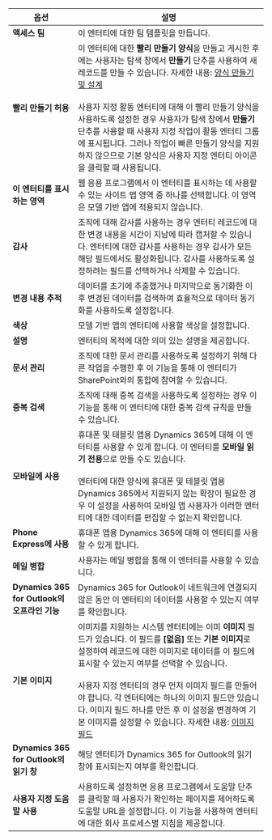 |옵션   |설명  |
|---------|---------|
|**액세스 팀**|이 엔터티에 대한 팀 템플릿을 만듭니다. |
|**빨리 만들기 허용**|이 엔터티에 대한 **빨리 만들기 양식**을 만들고 게시한 후에는 사용자는 탐색 창에서 **만들기** 단추를 사용하여 새 레코드를 만들 수 있습니다. 자세한 내용: [양식 만들기 및 설계](../maker/model-driven-apps/create-design-forms.md)<br /><br /> 사용자 지정 활동 엔터티에 대해 이 빨리 만들기 양식을 사용하도록 설정한 경우 사용자가 탐색 창에서 **만들기** 단추를 사용할 때 사용자 지정 작업이 활동 엔터티 그룹에 표시됩니다. 그러나 작업이 빠른 만들기 양식을 지원하지 않으므로 기본 양식은 사용자 지정 엔터티 아이콘을 클릭할 때 사용됩니다.|
|**이 엔터티를 표시하는 영역**|웹 응용 프로그램에서 이 엔터티를 표시하는 데 사용할 수 있는 사이트 맵 영역 중 하나를 선택합니다. 이 영역은 모델 기반 앱에 적용되지 않습니다.|
|**감사**|조직에 대해 감사를 사용하는 경우 엔터티 레코드에 대한 변경 내용을 시간이 지남에 따라 캡처할 수 있습니다. 엔터티에 대한 감사를 사용하는 경우 감사가 모든 해당 필드에서도 활성화됩니다. 감사를 사용하도록 설정하려는 필드를 선택하거나 삭제할 수 있습니다.|
|**변경 내용 추적**|데이터를 초기에 추출했거나 마지막으로 동기화한 이후 변경된 데이터를 검색하여 효율적으로 데이터 동기화를 사용하도록 설정합니다.  |
|**색상**|모델 기반 앱의 엔터티에 사용할 색상을 설정합니다.|
|**설명**|엔터티의 목적에 대한 의미 있는 설명을 제공합니다.|
|**문서 관리**|조직에 대한 문서 관리를 사용하도록 설정하기 위해 다른 작업을 수행한 후 이 기능을 통해 이 엔터티가 SharePoint와의 통합에 참여할 수 있습니다. |
|**중복 검색**|조직에 대해 중복 검색을 사용하도록 설정하는 경우 이 기능을 통해 이 엔터티에 대한 중복 검색 규칙을 만들 수 있습니다.|
|**모바일에 사용**|휴대폰 및 태블릿 앱용 Dynamics 365에 대해 이 엔터티를 사용할 수 있게 합니다. 이 엔터티를 **모바일 읽기 전용**으로 만들 수도 있습니다.<br /><br /> 엔터티에 대한 양식에 휴대폰 및 테블릿 앱용 Dynamics 365에서 지원되지 않는 확장이 필요한 경우 이 설정을 사용하여 모바일 앱 사용자가 이러한 엔터티에 대한 데이터를 편집할 수 없는지 확인합니다.|
|**Phone Express에 사용**|휴대폰 앱용 Dynamics 365에 대해 이 엔터티를 사용할 수 있게 합니다.|
|**메일 병합**|사용자는 메일 병합을 통해 이 엔터티를 사용할 수 있습니다.|
|**Dynamics 365 for Outlook의 오프라인 기능**|Dynamics 365 for Outlook이 네트워크에 연결되지 않은 동안 이 엔터티의 데이터를 사용할 수 있는지 여부를 확인합니다.|
|**기본 이미지**|이미지를 지원하는 시스템 엔터티에는 이미 **이미지** 필드가 있습니다. 이 필드를 **[없음]** 또는 **기본 이미지**로 설정하여 레코드에 대한 이미지로 데이터를 이 필드에 표시할 수 있는지 여부를 선택할 수 있습니다.<br /><br /> 사용자 지정 엔터티의 경우 먼저 이미지 필드를 만들어야 합니다. 각 엔터티에는 하나의 이미지 필드만 있습니다. 이미지 필드 하나를 만든 후 이 설정을 변경하여 기본 이미지를 설정할 수 있습니다. 자세한 내용: [이미지 필드](../maker/common-data-service/types-of-fields.md#image-fields) |
|**Dynamics 365 for Outlook의 읽기 창**|해당 엔터티가 Dynamics 365 for Outlook의 읽기 창에 표시되는지 여부를 확인합니다.|
|**사용자 지정 도움말 사용**|사용하도록 설정하면 응용 프로그램에서 도움말 단추를 클릭할 때 사용자가 확인하는 페이지를 제어하도록 도움말 URL을 설정합니다. 이 기능을 사용하여 엔터티에 대한 회사 프로세스별 지침을 제공합니다.|